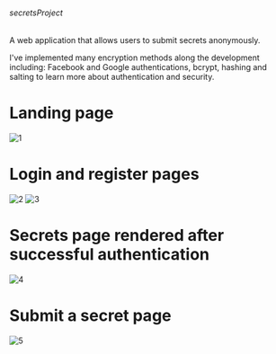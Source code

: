 ###### secretsProject
A web application that allows users to submit secrets anonymously.

I've implemented many encryption methods along the development including:
Facebook and Google authentications, bcrypt, hashing and salting to learn more about authentication and security.

# Landing page
![1](https://user-images.githubusercontent.com/34137527/187512690-4088eb7b-7616-4b97-a9e8-e06eb284d35f.PNG)

# Login and register pages
![2](https://user-images.githubusercontent.com/34137527/187512736-5b01901f-92d9-46ae-a0b8-8ae0fcfab1c6.PNG)
![3](https://user-images.githubusercontent.com/34137527/187512740-b0e2259a-bc65-49a9-8cc7-4e2fe96ea9a2.PNG)

# Secrets page rendered after successful authentication
![4](https://user-images.githubusercontent.com/34137527/187512828-dd344ea3-ba2a-43f6-acfb-8cf43b04a73e.PNG)

# Submit a secret page
![5](https://user-images.githubusercontent.com/34137527/187512867-58360e72-3787-4475-81fe-a7e437206e12.PNG)
